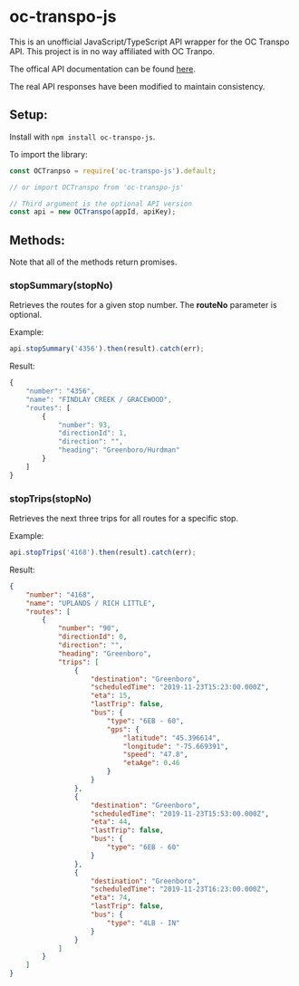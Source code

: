# oc-transpo-js

This is an unofficial JavaScript/TypeScript API wrapper for the OC Transpo API. 
This project is in no way affiliated with OC Tranpo.

The offical API documentation can be found 
[here](http://www.octranspo.com/en/plan-your-trip/travel-tools/developers/dev-doc).

The real API responses have been modified to maintain consistency.

## Setup:

Install with `npm install oc-transpo-js`.

To import the library:
```js
const OCTranpso = require('oc-transpo-js').default;

// or import OCTranspo from 'oc-transpo-js'

// Third argument is the optional API version
const api = new OCTranspo(appId, apiKey);
```

## Methods:

Note that all of the methods return promises.

### stopSummary(stopNo)
Retrieves the routes for a given stop number. The **routeNo** parameter is 
optional.

Example:
```js
api.stopSummary('4356').then(result).catch(err);
```

Result:
```js
{
    "number": "4356",
    "name": "FINDLAY CREEK / GRACEWOOD",
    "routes": [
        {
            "number": 93,
            "directionId": 1,
            "direction": "",
            "heading": "Greenboro/Hurdman"
        }
    ]
}
```

### stopTrips(stopNo)
Retrieves the next three trips for all routes for a specific 
stop.

Example:
```js
api.stopTrips('4168').then(result).catch(err);
```

Result:
```json
{
    "number": "4168",
    "name": "UPLANDS / RICH LITTLE",
    "routes": [
        {
            "number": "90",
            "directionId": 0,
            "direction": "",
            "heading": "Greenboro",
            "trips": [
                {
                    "destination": "Greenboro",
                    "scheduledTime": "2019-11-23T15:23:00.000Z",
                    "eta": 15,
                    "lastTrip": false,
                    "bus": {
                        "type": "6EB - 60",
                        "gps": {
                            "latitude": "45.396614",
                            "longitude": "-75.669391",
                            "speed": "47.8",
                            "etaAge": 0.46
                        }
                    }
                },
                {
                    "destination": "Greenboro",
                    "scheduledTime": "2019-11-23T15:53:00.000Z",
                    "eta": 44,
                    "lastTrip": false,
                    "bus": {
                        "type": "6EB - 60"
                    }
                },
                {
                    "destination": "Greenboro",
                    "scheduledTime": "2019-11-23T16:23:00.000Z",
                    "eta": 74,
                    "lastTrip": false,
                    "bus": {
                        "type": "4LB - IN"
                    }
                }
            ]
        }
    ]
}
```